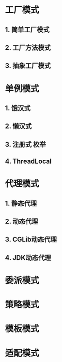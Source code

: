 # **工厂模式**
## 1. 简单工厂模式
## 2. 工厂方法模式
## 3. 抽象工厂模式

# **单例模式**
## 1. 饿汉式
## 2. 懒汉式
## 3. 注册式 枚举
## 4. ThreadLocal


# **代理模式**
## 1. 静态代理
## 2. 动态代理
## 3. CGLib动态代理
## 4. JDK动态代理

# **委派模式**
# **策略模式**
# **模板模式**
# **适配模式**

